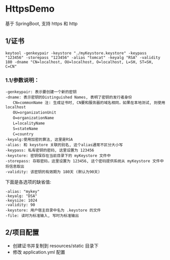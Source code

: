 # HttpsDemo
 
基于 SpringBoot, 支持 https 和 http

## 1/证书
```shell script
keytool -genkeypair -keystore "./myKeystore.keystore" -keypass "123456" -storepass "123456" -alias "tomcat" -keyalg "RSA" -validity 180 -dname "CN=localhost, OU=localhost, O=localhost, L=SH, ST=SH, C=CN" 
```

### 1.1/参数说明：
```
-genkeypair: 表示要创建一个新的密钥
-dname: 表示密钥的Distinguished Names, 表明了密钥的发行者身份
　　CN=commonName 注: 生成证书时, CN要和服务器的域名相同，如果在本地测试, 则使用localhost
　　OU=organizationUnit
　　O=organizationName
　　L=localityName
　　S=stateName
　　C=country
-keyalg:使用加密的算法, 这里是RSA
-alias: 和 keystore 关联的别名, 这个alias通常不区分大小写
-keypass: 私有密钥的密码, 这里设置为 123456
-keystore: 密钥保存在当前目录下的 myKeystore 文件中
-storepass: 存取密码，这里设置为 123456, 这个密码提供系统从 myKeystore 文件中将信息取出
-validity: 该密钥的有效期为 180天 (默认为90天)
```

下面是各选项的缺省值:
```
-alias: "mykey"
-keyalg: "DSA"
-keysize: 1024
-validity: 90
-keystore: 用户宿主目录中名为 .keystore 的文件
-file: 读时为标准输入, 写时为标准输出 
```
 
## 2/项目配置

- 创建证书并复制到 resources/static 目录下
- 修改 application.yml 配置


